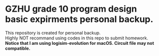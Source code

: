GZHU grade 10 program design basic expirments personal backup.
=====
This repository is created for personal backup.  
Highly NOT recommand using codes in this repo to submit homework.  
**Notice that I am using logisim-evolution for macOS. Circuit file may not compatible.**
